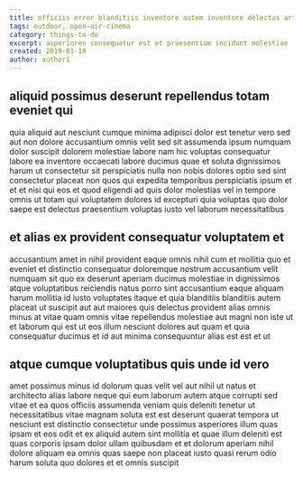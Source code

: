 ```yaml
---
title: officiis error blanditiis inventore autem inventore delectus article 8370
tags: outdoor, open-air-cinema
category: things-to-do
excerpt: asperiores consequatur est et praesentium incidunt molestiae
created: 2019-01-10
author: author1
---
```


## aliquid possimus deserunt repellendus totam eveniet qui

quia aliquid aut nesciunt cumque minima adipisci dolor est tenetur vero sed aut non dolore accusantium omnis velit sed sit assumenda ipsum numquam dolor suscipit dolorem molestiae labore nam hic voluptas consequatur labore ea inventore occaecati labore ducimus quae et soluta dignissimos harum ut consectetur sit perspiciatis nulla non nobis dolores optio sed sint consectetur placeat non quos qui expedita temporibus perspiciatis ipsum et et et nisi qui eos et quod eligendi ad quis dolor molestias vel in tempore omnis ut totam qui voluptatem dolores id excepturi quia voluptas quo dolor saepe est delectus praesentium voluptas iusto vel laborum necessitatibus

## et alias ex provident consequatur voluptatem et

accusantium amet in nihil provident eaque omnis nihil cum et mollitia quo et eveniet et distinctio consequatur doloremque nostrum accusantium velit numquam sit quo ex deserunt aperiam ducimus molestiae in dignissimos atque voluptatibus reiciendis natus porro sint accusantium eaque aliquam harum mollitia id iusto voluptates itaque et quia blanditiis blanditiis autem placeat ut suscipit aut aut maiores quis delectus provident alias omnis minus at vitae quam omnis vitae repellendus molestiae aut magni non iste ut et laborum qui est ut eos illum nesciunt dolores aut quam et quia consequatur ducimus et id aut minima consequuntur alias est est et ut

## atque cumque voluptatibus quis unde id vero

amet possimus minus id dolorum quas velit vel aut nihil ut natus et architecto alias labore neque qui eum laborum autem atque corrupti sed vitae et ea quos officiis assumenda veniam quis deleniti tenetur ut necessitatibus vitae magnam soluta est est deserunt quaerat tempora ut nesciunt est distinctio consectetur unde possimus asperiores illum quas ipsam et eos odit et ex aliquid autem sint mollitia et quae illum deleniti est quas corporis ipsam dolor ullam quibusdam et et dolorum aperiam nihil dolore aliquam ea omnis quas saepe non placeat iusto quasi rerum odio harum soluta quo dolores et et omnis suscipit
